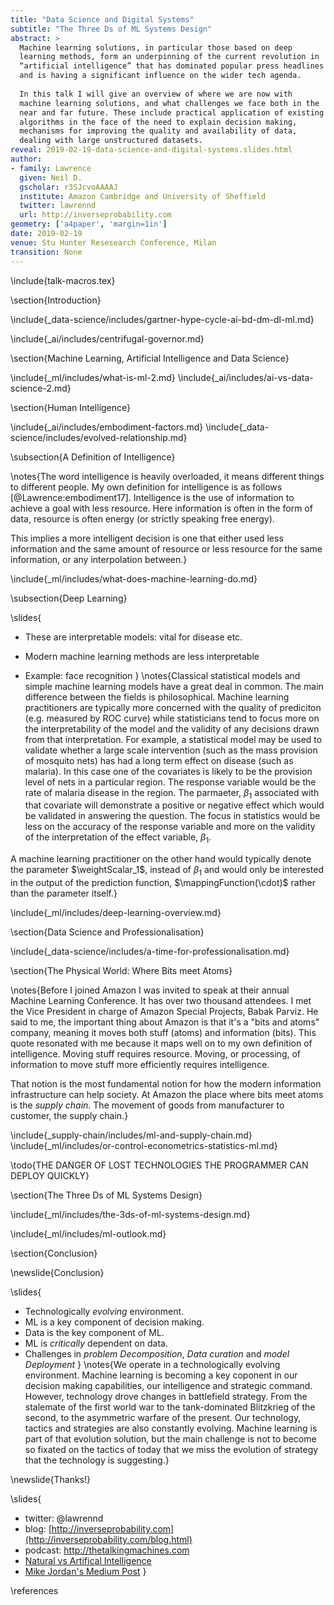 ```yaml
---
title: "Data Science and Digital Systems"
subtitle: "The Three Ds of ML Systems Design"
abstract: >
  Machine learning solutions, in particular those based on deep
  learning methods, form an underpinning of the current revolution in
  “artificial intelligence” that has dominated popular press headlines
  and is having a significant influence on the wider tech agenda.
  
  In this talk I will give an overview of where we are now with
  machine learning solutions, and what challenges we face both in the
  near and far future. These include practical application of existing
  algorithms in the face of the need to explain decision making,
  mechanisms for improving the quality and availability of data,
  dealing with large unstructured datasets.
reveal: 2019-02-19-data-science-and-digital-systems.slides.html
author:
- family: Lawrence
  given: Neil D.
  gscholar: r3SJcvoAAAAJ
  institute: Amazon Cambridge and University of Sheffield
  twitter: lawrennd
  url: http://inverseprobability.com
geometry: ['a4paper', 'margin=1in']
date: 2019-02-19
venue: Stu Hunter Resesearch Conference, Milan
transition: None
---
```


\include{talk-macros.tex}

\section{Introduction}

\include{_data-science/includes/gartner-hype-cycle-ai-bd-dm-dl-ml.md}

\include{_ai/includes/centrifugal-governor.md}

\section{Machine Learning, Artificial Intelligence and Data Science}

\include{_ml/includes/what-is-ml-2.md}
\include{_ai/includes/ai-vs-data-science-2.md}

\section{Human Intelligence}

\include{_ai/includes/embodiment-factors.md}
\include{_data-science/includes/evolved-relationship.md}

\subsection{A Definition of Intelligence}

\notes{The word intelligence is heavily overloaded, it means different things to different people. My own definition for intelligence is as follows [@Lawrence:embodiment17]. Intelligence is the use of information to achieve a goal with less resource. Here information is often in the form of data, resource is often energy (or strictly speaking free energy). 

This implies a more intelligent decision is one that either used less information and the same amount of resource or less resource for the same information, or any interpolation between.}

\include{_ml/includes/what-does-machine-learning-do.md}

\subsection{Deep Learning}

\slides{
* These are interpretable models: vital for disease etc.

* Modern machine learning methods are less interpretable

* Example: face recognition
}
\notes{Classical statistical models and simple machine learning models have a great deal in common. The main difference between the fields is philosophical. Machine learning practitioners are typically more concerned with the quality of prediciton (e.g. measured by ROC curve) while statisticians tend to focus more on the interpretability of the model and the validity of any decisions drawn from that interpretation. For example, a statistical model may be used to validate whether a large scale intervention (such as the mass provision of mosquito nets) has had a long term effect on disease (such as malaria). In this case one of the covariates is likely to be the provision level of nets in a particular region. The response variable would be the rate of malaria disease in the region. The parmaeter, $\beta_1$ associated with that covariate will demonstrate a positive or negative effect which would be validated in answering the question. The focus in statistics would be less on the accuracy of the response variable and more on the validity of the interpretation of the effect variable, $\beta_1$. 

A machine learning practitioner on the other hand would typically denote the parameter $\weightScalar_1$, instead of $\beta_1$ and would only be interested in the output of the prediction function, $\mappingFunction(\cdot)$ rather than the parameter itself.}

\include{_ml/includes/deep-learning-overview.md}

\section{Data Science and Professionalisation}

\include{_data-science/includes/a-time-for-professionalisation.md}

<!--
include{_data-science/includes/the-data-crisis.md} 

newslide{Rest of this Talk: Two Areas of Focus}

* Reusability of Data
* Deployment of Machine Learning Systems

newslide{Rest of this Talk: Two Areas of Focus}

* <s>Reusability of Data</s>
* Deployment of Machine Learning Systems

include{_data-science/includes/data-readiness-levels.md}

\newslide{Artificial Intelligence}

* Challenges in deploying AI.
* Currently this is in the form of "machine learning systems"

\newslide{Internet of People}

* Fog computing: barrier between cloud and device blurring.
    * Computing on the Edge
* Complex feedback between algorithm and implementation
  
\newslide{Deploying ML in Real World: Machine Learning Systems Design}

* Major new challenge for systems designers.
* Internet of Intelligence but currently:
	* AI systems are *fragile*

\include{_ml/includes/what-is-ml-2.md}
\include{_ai/includes/ai-vs-data-science-2.md}
-->

\section{The Physical World: Where Bits meet Atoms}

\notes{Before I joined Amazon I was invited to speak at their annual Machine Learning Conference. It has over two thousand attendees. I met the Vice President in charge of Amazon Special Projects, Babak Parviz. He said to me, the important thing about Amazon is that it's a "bits and atoms" company, meaning it moves both stuff (atoms) and information (bits). This quote resonated with me because it maps well on to my own definition of intelligence. Moving stuff requires resource. Moving, or processing, of information to move stuff more efficiently requires intelligence. 

That notion is the most fundamental notion for how the modern information infrastructure can help society. At Amazon the place where bits meet atoms is the *supply chain*. The movement of goods from manufacturer to customer, the supply chain.}

\include{_supply-chain/includes/ml-and-supply-chain.md}
\include{_ml/includes/or-control-econometrics-statistics-ml.md}

\todo{THE DANGER OF LOST TECHNOLOGIES THE PROGRAMMER CAN DEPLOY QUICKLY}

\section{The Three Ds of ML Systems Design}

\include{_ml/includes/the-3ds-of-ml-systems-design.md}

\include{_ml/includes/ml-outlook.md}

\section{Conclusion}

\newslide{Conclusion}

\slides{
* Technologically *evolving* environment.
* ML is a key component of decision making.
* Data is the key component of ML.
* ML is *critically* dependent on data.
* Challenges in *problem Decomposition*, *Data curation* and *model Deployment* 
}
\notes{We operate in a technologically evolving environment.  Machine learning is becoming a key coponent in our decision making capabilities, our intelligence and strategic command. However, technology drove changes in battlefield strategy. From the stalemate of the first world war to the tank-dominated Blitzkrieg of the second, to the asymmetric warfare of the present. Our technology, tactics and strategies are also constantly evolving. Machine learning is part of that evolution solution, but the main challenge is not to become so fixated on the tactics of today that we miss the evolution of strategy that the technology is suggesting.}

\newslide{Thanks!}

\slides{
* twitter: \@lawrennd
* blog: [http://inverseprobability.com](http://inverseprobability.com/blog.html)
* podcast: <http://thetalkingmachines.com>
* [Natural vs Artifical Intelligence](http://inverseprobability.com/2018/02/06/natural-and-artificial-intelligence)
* [Mike Jordan's Medium Post](https://medium.com/@mijordan3/artificial-intelligence-the-revolution-hasnt-happened-yet-5e1d5812e1e7)
}

\references





